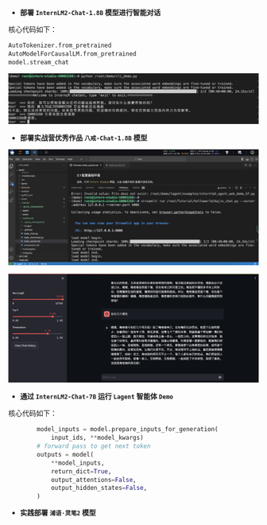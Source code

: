 - **部署 `InternLM2-Chat-1.8B` 模型进行智能对话**

核心代码如下：

```python
AutoTokenizer.from_pretrained
AutoModelForCausalLM.from_pretrained
model.stream_chat
```
![alt text](images/hw2-1.png)

- **部署实战营优秀作品 `八戒-Chat-1.8B` 模型**

![alt text](images/hw2-2.png)

![alt text](images/hw2-3.png)

- **通过 `InternLM2-Chat-7B` 运行 `Lagent` 智能体 `Demo`**

核心代码如下：

```python
        model_inputs = model.prepare_inputs_for_generation(
            input_ids, **model_kwargs)
        # forward pass to get next token
        outputs = model(
            **model_inputs,
            return_dict=True,
            output_attentions=False,
            output_hidden_states=False,
        )
```

- **实践部署 `浦语·灵笔2` 模型**
